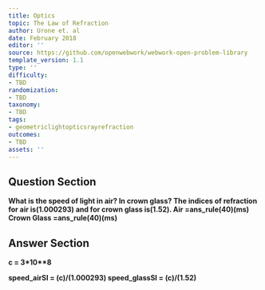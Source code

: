 ```yaml
---
title: Optics
topic: The Law of Refraction
author: Urone et. al
date: February 2018
editor: ''
source: https://github.com/openwebwork/webwork-open-problem-library
template_version: 1.1
type: ''
difficulty:
- TBD
randomization:
- TBD
taxonomy:
- TBD
tags:
- geometriclightopticsrayrefraction
outcomes:
- TBD
assets: ''
---
```


## Question Section 

<b>
What is the speed of light in air? In crown glass? The indices of refraction for air is(1.000293) and for crown glass is(1.52).
Air =ans_rule(40)(ms)
Crown Glass =ans_rule(40)(ms)



## Answer Section

c = 3*10**8

speed_airSI = (c)/(1.000293)
speed_glassSI = (c)/(1.52)